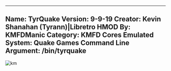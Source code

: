 -----------------------
Name: TyrQuake
Version: 9-9-19
Creator: Kevin Shanahan (Tyrann)|Libretro
HMOD By: KMFDManic
Category: KMFD Cores
Emulated System: Quake Games
Command Line Argument: /bin/tyrquake
-----------------------
![km](https://i.imgur.com/Yti04FV.png)
